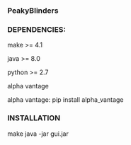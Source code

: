 ### PeakyBlinders ###


### DEPENDENCIES: ###

make >= 4.1

java >= 8.0


python >= 2.7 


alpha vantage 


alpha vantage:
	pip install alpha_vantage

### INSTALLATION ###
make
java -jar gui.jar
